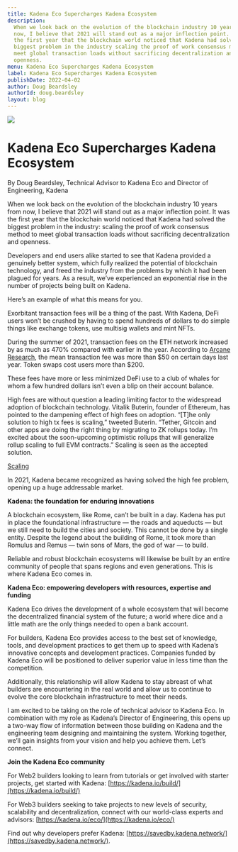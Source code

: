 ```yaml
---
title: Kadena Eco Supercharges Kadena Ecosystem
description:
  When we look back on the evolution of the blockchain industry 10 years from
  now, I believe that 2021 will stand out as a major inflection point. It was
  the first year that the blockchain world noticed that Kadena had solved the
  biggest problem in the industry scaling the proof of work consensus method to
  meet global transaction loads without sacrificing decentralization and
  openness.
menu: Kadena Eco Supercharges Kadena Ecosystem
label: Kadena Eco Supercharges Kadena Ecosystem
publishDate: 2022-04-02
author: Doug Beardsley
authorId: doug.beardsley
layout: blog
---
```


![](/assets/blog/1_XNTbZovY5Di-8JIN2a5W3g.webp)

# Kadena Eco Supercharges Kadena Ecosystem

By Doug Beardsley, Technical Advisor to Kadena Eco and Director of Engineering,
Kadena

When we look back on the evolution of the blockchain industry 10 years from now,
I believe that 2021 will stand out as a major inflection point. It was the first
year that the blockchain world noticed that Kadena had solved the biggest
problem in the industry: scaling the proof of work consensus method to meet
global transaction loads without sacrificing decentralization and openness.

Developers and end users alike started to see that Kadena provided a genuinely
better system, which fully realized the potential of blockchain technology, and
freed the industry from the problems by which it had been plagued for years. As
a result, we’ve experienced an exponential rise in the number of projects being
built on Kadena.

Here’s an example of what this means for you.

Exorbitant transaction fees will be a thing of the past. With Kadena, DeFi users
won’t be crushed by having to spend hundreds of dollars to do simple things like
exchange tokens, use multisig wallets and mint NFTs.

During the summer of 2021, transaction fees on the ETH network increased by as
much as 470% compared with earlier in the year. According to
[Arcane Research](https://www.research.arcane.no/), the mean transaction fee was
more than $50 on certain days last year. Token swaps cost users more than $200.

These fees have more or less minimized DeFi use to a club of whales for whom a
few hundred dollars isn’t even a blip on their account balance.

High fees are without question a leading limiting factor to the widespread
adoption of blockchain technology. Vitalik Buterin, founder of Ethereum, has
pointed to the dampening effect of high fees on adoption. “[T]he only solution
to high tx fees is scaling,” tweeted Buterin. “Tether, Gitcoin and other apps
are doing the right thing by migrating to ZK rollups today. I’m excited about
the soon-upcoming optimistic rollups that will generalize rollup scaling to full
EVM contracts.” Scaling is seen as the accepted solution.

[Scaling](https://twitter.com/VitalikButerin/status/1300990520831877120)

In 2021, Kadena became recognized as having solved the high fee problem, opening
up a huge addressable market.

**Kadena: the foundation for enduring innovations**

A blockchain ecosystem, like Rome, can’t be built in a day. Kadena has put in
place the foundational infrastructure — the roads and aqueducts — but we still
need to build the cities and society. This cannot be done by a single entity.
Despite the legend about the building of Rome, it took more than Romulus and
Remus — twin sons of Mars, the god of war — to build.

Reliable and robust blockchain ecosystems will likewise be built by an entire
community of people that spans regions and even generations. This is where
Kadena Eco comes in.

**Kadena Eco: empowering developers with resources, expertise and funding**

Kadena Eco drives the development of a whole ecosystem that will become the
decentralized financial system of the future; a world where dice and a little
math are the only things needed to open a bank account.

For builders, Kadena Eco provides access to the best set of knowledge, tools,
and development practices to get them up to speed with Kadena’s innovative
concepts and development practices. Companies funded by Kadena Eco will be
positioned to deliver superior value in less time than the competition.

Additionally, this relationship will allow Kadena to stay abreast of what
builders are encountering in the real world and allow us to continue to evolve
the core blockchain infrastructure to meet their needs.

I am excited to be taking on the role of technical advisor to Kadena Eco. In
combination with my role as Kadena’s Director of Engineering, this opens up a
two-way flow of information between those building on Kadena and the engineering
team designing and maintaining the system. Working together, we’ll gain insights
from your vision and help you achieve them. Let’s connect.

**Join the Kadena Eco community**

For Web2 builders looking to learn from tutorials or get involved with starter
projects, get started with Kadena:
[https://kadena.io/build/](https://kadena.io/build/)

For Web3 builders seeking to take projects to new levels of security,
scalability and decentralization, connect with our world-class experts and
advisors: [https://kadena.io/eco/](https://kadena.io/eco/)

Find out why developers prefer Kadena:
[https://savedby.kadena.network/](https://savedby.kadena.network/).
